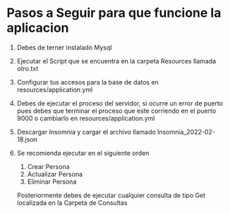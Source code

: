 # Pasos a Seguir para que funcione la aplicacion

1. Debes de terner instalado Mysql

2. Ejecutar el Script que se encuentra en la carpeta Resources llamada otro.txt

3. Configurar tus accesos para la base de datos en resources/application.yml

4. Debes de ejecutar el proceso del servidor, si ocurre un error de puerto pues debes que terminar el proceso que este corriendo en el puerto 9000 o cambiarlo en resources/application.yml 

5. Descargar Insomnia y cargar el archivo llamado Insomnia_2022-02-18.json

6. Se recomienda ejecutar en el siguiente orden

   1. Crear Persona
   2. Actualizar Persona
   3. Eliminar Persona

   Posteriormente debes de ejecutar cualquier consulta de tipo Get  localizada en la Carpeta de Consultas